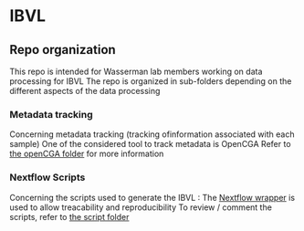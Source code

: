 # IBVL

## Repo organization

This repo is intended for Wasserman lab members working on data processing for IBVL
The repo is organized in sub-folders depending on the different aspects of the data processing

### Metadata tracking
Concerning metadata tracking (tracking ofinformation associated with each sample)
  One of the considered tool to track metadata is OpenCGA
    Refer to [the openCGA folder](https://github.com/scorreard/IBVL/tree/main/opencga) for more information

### Nextflow Scripts
Concerning the scripts used to generate the IBVL :
  The [Nextflow wrapper](https://www.nextflow.io) is used to allow treacability and reproducibility
    To review / comment the scripts, refer to [the script folder](https://github.com/scorreard/IBVL/tree/main/Nextflow_script)
